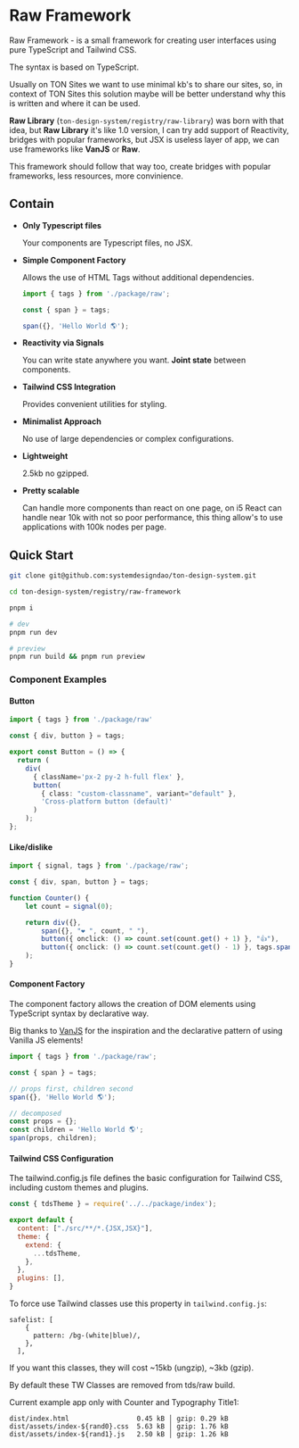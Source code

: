# Raw Framework

Raw Framework - is a small framework for creating user interfaces using pure TypeScript and Tailwind CSS.

The syntax is based on TypeScript.

Usually on TON Sites we want to use minimal kb's to share our sites, so, in context of TON Sites this solution maybe will be better understand why this is written and where it can be used.

**Raw Library** (`ton-design-system/registry/raw-library`) was born with that idea, but **Raw Library** it's like 1.0 version, I can try add support of Reactivity, bridges with popular frameworks, but JSX is useless layer of app, we can use frameworks like **VanJS** or **Raw**.

This framework should follow that way too, create bridges with popular frameworks, less resources, more convinience.

## Contain

- **Only Typescript files**
  
  Your components are Typescript files, no JSX.

- **Simple Component Factory**

  Allows the use of HTML Tags without additional dependencies.

  ```ts
  import { tags } from './package/raw';

  const { span } = tags;

  span({}, 'Hello World 🌎');
  ```

- **Reactivity via Signals**

  You can write state anywhere you want. **Joint state** between components.

- **Tailwind CSS Integration**

  Provides convenient utilities for styling.

- **Minimalist Approach**

  No use of large dependencies or complex configurations.

- **Lightweight**

  2.5kb no gzipped.

- **Pretty scalable**

  Can handle more components than react on one page, on i5 React can handle near 10k with not so poor performance, this thing allow's to use applications with 100k nodes per page.

## Quick Start

```bash
git clone git@github.com:systemdesigndao/ton-design-system.git

cd ton-design-system/registry/raw-framework

pnpm i

# dev
pnpm run dev

# preview
pnpm run build && pnpm run preview 
```

### Component Examples

#### Button
```ts
import { tags } from './package/raw'

const { div, button } = tags;

export const Button = () => {
  return (
    div(
      { className='px-2 py-2 h-full flex' }, 
      button(
        { class: "custom-classname", variant="default" }, 
        'Cross-platform button (default)'
      )
    );
};
```

#### Like/dislike

```ts
import { signal, tags } from './package/raw';

const { div, span, button } = tags;

function Counter() {
    let count = signal(0);

    return div({},
        span({}, "❤️ ", count, " "),
        button({ onclick: () => count.set(count.get() + 1) }, "👍"),
        button({ onclick: () => count.set(count.get() - 1) }, tags.span({}, '👎')),
    );
}
```

#### Component Factory

The component factory allows the creation of DOM elements using TypeScript syntax by declarative way.

Big thanks to [VanJS](https://github.com/vanjs-org/van) for the inspiration and the declarative pattern of using Vanilla JS elements!

```ts
import { tags } from './package/raw';

const { span } = tags;

// props first, children second
span({}, 'Hello World 🌎');

// decomposed
const props = {};
const children = 'Hello World 🌎';
span(props, children);
```

#### Tailwind CSS Configuration
The tailwind.config.js file defines the basic configuration for Tailwind CSS, including custom themes and plugins.

```js
const { tdsTheme } = require('../../package/index');

export default {
  content: ["./src/**/*.{JSX,JSX}"],
  theme: {
    extend: {
      ...tdsTheme,
    },
  },
  plugins: [],
}
```

To force use Tailwind classes use this property in `tailwind.config.js`:

```
safelist: [
    {
      pattern: /bg-(white|blue)/,
    },
  ],
```

If you want this classes, they will cost ~15kb (ungzip), ~3kb (gzip).

By default these TW Classes are removed from tds/raw build.

Current example app only with Counter and Typography Title1:

```
dist/index.html                 0.45 kB │ gzip: 0.29 kB
dist/assets/index-${rand0}.css  5.63 kB │ gzip: 1.76 kB
dist/assets/index-${rand1}.js   2.50 kB │ gzip: 1.26 kB
```
